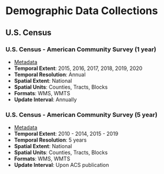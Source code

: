 # Demographic Data Collections

## U.S. Census

### U.S. Census - American Community Survey (1 year)

- [Metadata](https://transmap.cast.uark.edu/explorer/Resources)
- **Temporal Extent**: 2015, 2016, 2017, 2018, 2019, 2020
- **Temporal Resolution**: Annual
- **Spatial Extent**: National
- **Spatial Units**: Counties, Tracts, Blocks
- **Formats**: WMS, WMTS
- **Update Interval**: Annually

### U.S. Census - American Community Survey (5 year)

- [Metadata](https://transmap.cast.uark.edu/explorer/Resources)
- **Temporal Extent**: 2010 - 2014, 2015 - 2019
- **Temporal Resolution**: 5 years
- **Spatial Extent**: National
- **Spatial Units**: Counties, Tracts, Blocks
- **Formats**: WMS, WMTS
- **Update Interval**: Upon ACS publication

